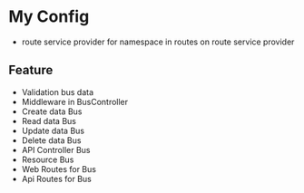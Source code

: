 # My Config

- route service provider for namespace in routes on route service provider

## Feature
- Validation bus data
- Middleware in BusController
- Create data Bus
- Read data Bus
- Update data Bus
- Delete data Bus
- API Controller Bus
- Resource Bus
- Web Routes for Bus
- Api Routes for Bus